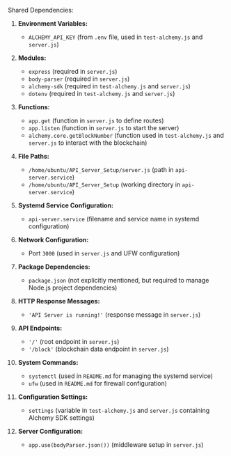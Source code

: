 Shared Dependencies:

1. **Environment Variables:**
   - `ALCHEMY_API_KEY` (from `.env` file, used in `test-alchemy.js` and `server.js`)

2. **Modules:**
   - `express` (required in `server.js`)
   - `body-parser` (required in `server.js`)
   - `alchemy-sdk` (required in `test-alchemy.js` and `server.js`)
   - `dotenv` (required in `test-alchemy.js` and `server.js`)

3. **Functions:**
   - `app.get` (function in `server.js` to define routes)
   - `app.listen` (function in `server.js` to start the server)
   - `alchemy.core.getBlockNumber` (function used in `test-alchemy.js` and `server.js` to interact with the blockchain)

4. **File Paths:**
   - `/home/ubuntu/API_Server_Setup/server.js` (path in `api-server.service`)
   - `/home/ubuntu/API_Server_Setup` (working directory in `api-server.service`)

5. **Systemd Service Configuration:**
   - `api-server.service` (filename and service name in systemd configuration)

6. **Network Configuration:**
   - Port `3000` (used in `server.js` and UFW configuration)

7. **Package Dependencies:**
   - `package.json` (not explicitly mentioned, but required to manage Node.js project dependencies)

8. **HTTP Response Messages:**
   - `'API Server is running!'` (response message in `server.js`)

9. **API Endpoints:**
   - `'/'` (root endpoint in `server.js`)
   - `'/block'` (blockchain data endpoint in `server.js`)

10. **System Commands:**
    - `systemctl` (used in `README.md` for managing the systemd service)
    - `ufw` (used in `README.md` for firewall configuration)

11. **Configuration Settings:**
    - `settings` (variable in `test-alchemy.js` and `server.js` containing Alchemy SDK settings)

12. **Server Configuration:**
    - `app.use(bodyParser.json())` (middleware setup in `server.js`)